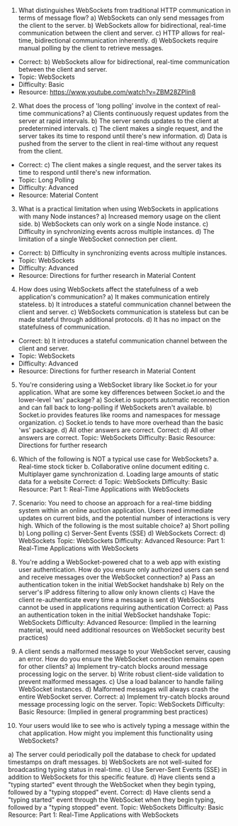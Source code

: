 1. What distinguishes WebSockets from traditional HTTP communication in terms of message flow?
a) WebSockets can only send messages from the client to the server.
b) WebSockets allow for bidirectional, real-time communication between the client and server.
c) HTTP allows for real-time, bidirectional communication inherently.
d) WebSockets require manual polling by the client to retrieve messages.
- Correct: b) WebSockets allow for bidirectional, real-time communication between the client and server.
- Topic: WebSockets
- Difficulty: Basic
- Resource: https://www.youtube.com/watch?v=ZBM28ZPlin8

2. What does the process of 'long polling' involve in the context of real-time communications?
a) Clients continuously request updates from the server at rapid intervals.
b) The server sends updates to the client at predetermined intervals.
c) The client makes a single request, and the server takes its time to respond until there's new information.
d) Data is pushed from the server to the client in real-time without any request from the client.
- Correct: c) The client makes a single request, and the server takes its time to respond until there's new information.
- Topic: Long Polling
- Difficulty: Advanced
- Resource: Material Content

3. What is a practical limitation when using WebSockets in applications with many Node instances?
a) Increased memory usage on the client side.
b) WebSockets can only work on a single Node instance.
c) Difficulty in synchronizing events across multiple instances.
d) The limitation of a single WebSocket connection per client.
- Correct: b) Difficulty in synchronizing events across multiple instances.
- Topic: WebSockets
- Difficulty: Advanced
- Resource: Directions for further research in Material Content

4. How does using WebSockets affect the statefulness of a web application's communication?
a) It makes communication entirely stateless.
b) It introduces a stateful communication channel between the client and server.
c) WebSockets communication is stateless but can be made stateful through additional protocols.
d) It has no impact on the statefulness of communication.
- Correct: b) It introduces a stateful communication channel between the client and server.
- Topic: WebSockets
- Difficulty: Advanced
- Resource: Directions for further research in Material Content

5. You're considering using a WebSocket library like Socket.io for your application. What are some key differences between Socket.io and the lower-level 'ws' package?
a) Socket.io supports automatic reconnection and can fall back to long-polling if WebSockets aren't available.
b) Socket.io provides features like rooms and namespaces for message organization.
c) Socket.io tends to have more overhead than the basic 'ws' package.
d) All other answers are correct.
Correct: d) All other answers are correct.
Topic: WebSockets
Difficulty: Basic
Resource: Directions for further research

6. Which of the following is NOT a typical use case for WebSockets?
a. Real-time stock ticker
b. Collaborative online document editing
c. Multiplayer game synchronization
d. Loading large amounts of static data for a website
Correct: d
Topic: WebSockets
Difficulty: Basic
Resource: Part 1: Real-Time Applications with WebSockets

7. Scenario: You need to choose an approach for a real-time bidding system within an online auction application. Users need immediate updates on current bids, and the potential number of interactions is very high. Which of the following is the most suitable choice?
a) Short polling
b) Long polling
c) Server-Sent Events (SSE)
d) WebSockets
Correct: d) WebSockets
Topic: WebSockets
Difficulty: Advanced
Resource: Part 1: Real-Time Applications with WebSockets

8. You're adding a WebSocket-powered chat to a web app with existing user authentication. How do you ensure only authorized users can send and receive messages over the WebSocket connection?
a) Pass an authentication token in the initial WebSocket handshake
b) Rely on the server's IP address filtering to allow only known clients
c) Have the client re-authenticate every time a message is sent
d) WebSockets cannot be used in applications requiring authentication
Correct: a) Pass an authentication token in the initial WebSocket handshake
Topic: WebSockets
Difficulty: Advanced
Resource: (Implied in the learning material, would need additional resources on WebSocket security best practices)

9. A client sends a malformed message to your WebSocket server, causing an error. How do you ensure the WebSocket connection remains open for other clients?
a) Implement try-catch blocks around message processing logic on the server.
b) Write robust client-side validation to prevent malformed messages.
c) Use a load balancer to handle failing WebSocket instances.
d) Malformed messages will always crash the entire WebSocket server.
Correct: a) Implement try-catch blocks around message processing logic on the server.
Topic: WebSockets
Difficulty: Basic
Resource: (Implied in general programming best practices)

10. Your users would like to see who is actively typing a message within the chat application. How might you implement this functionality using WebSockets?

a) The server could periodically poll the database to check for updated timestamps on draft messages.
b) WebSockets are not well-suited for broadcasting typing status in real-time.
c) Use Server-Sent Events (SSE) in addition to WebSockets for this specific feature.
d) Have clients send a "typing started" event through the WebSocket when they begin typing, followed by a "typing stopped" event.
Correct: d) Have clients send a "typing started" event through the WebSocket when they begin typing, followed by a "typing stopped" event.
Topic: WebSockets
Difficulty: Basic
Resource: Part 1: Real-Time Applications with WebSockets
